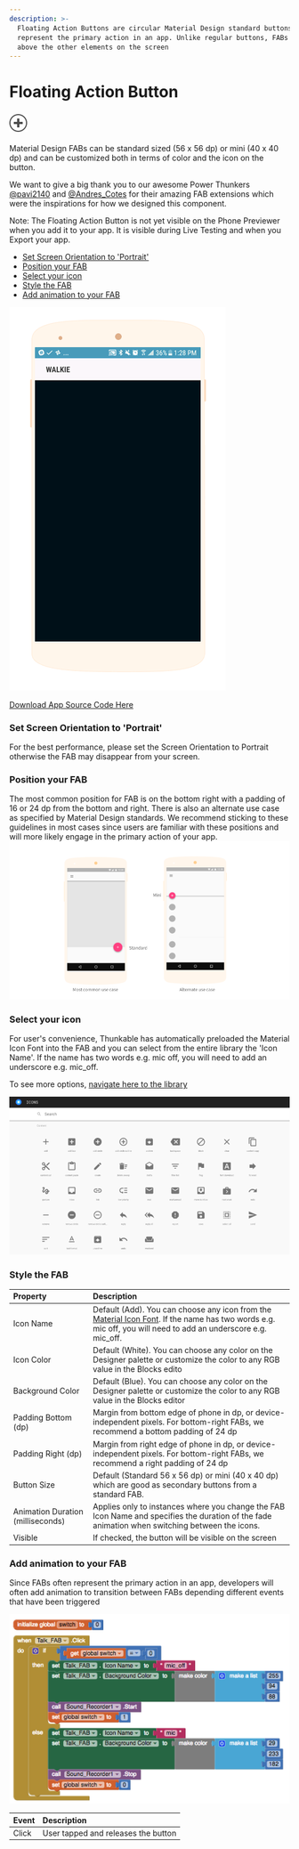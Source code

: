 ```yaml
---
description: >-
  Floating Action Buttons are circular Material Design standard buttons that
  represent the primary action in an app. Unlike regular buttons, FABs float
  above the other elements on the screen
---
```


# Floating Action Button

### ![](../../../../.gitbook/assets/fab-icon.png)

Material Design FABs can be standard sized \(56 x 56 dp\) or mini \(40 x 40 dp\) and can be customized both in terms of color and the icon on the button.

We want to give a big thank you to our awesome Power Thunkers [@pavi2140](https://community.thunkable.com/t/fab-extension-material-ui-feature/3488) and [@Andres\_Cotes](https://community.thunkable.com/t/fab-with-material-icon-ttf-paid-extension/4712) for their amazing FAB extensions which were the inspirations for how we designed this component.

Note: The Floating Action Button is not yet visible on the Phone Previewer when you add it to your app. It is visible during Live Testing and when you Export your app.

* [Set Screen Orientation to 'Portrait'](floating-action-button.md#set-screen-orientation-to-portrait)
* [Position your FAB](floating-action-button.md#position-your-fab)
* [Select your icon](floating-action-button.md#select-your-icon)
* [Style the FAB](floating-action-button.md#style-the-fab)
* [Add animation to your FAB](floating-action-button.md#add-animation-to-your-fab)

![](../../../../.gitbook/assets/thunkable_walkie.gif)

[Download App Source Code Here](https://goo.gl/PwQ2uA)

### Set Screen Orientation to 'Portrait'

For the best performance, please set the Screen Orientation to Portrait otherwise the FAB may disappear from your screen.

### Position your FAB

The most common position for FAB is on the bottom right with a padding of 16 or 24 dp from the bottom and right. There is also an alternate use case as specified by Material Design standards. We recommend sticking to these guidelines in most cases since users are familiar with these positions and will more likely engage in the primary action of your app.![](../../../../.gitbook/assets/fab-fig-1.png)

### Select your icon

For user's convenience, Thunkable has automatically preloaded the Material Icon Font into the FAB and you can select from the entire library the 'Icon Name'. If the name has two words e.g. mic off, you will need to add an underscore e.g. mic\_off.

To see more options, [navigate here to the library](https://material.io/icons/)

![](../../../../.gitbook/assets/fab-fig-2.png)

### Style the FAB

| Property | Description |
| :--- | :--- |
| Icon Name | Default \(Add\). You can choose any icon from the [Material Icon Font](https://material.io/icons/). If the name has two words e.g. mic off, you will need to add an underscore e.g. mic\_off. |
| Icon Color | Default \(White\). You can choose any color on the Designer palette or customize the color to any RGB value in the Blocks edito |
| Background Color | Default \(Blue\). You can choose any color on the Designer palette or customize the color to any RGB value in the Blocks editor |
| Padding Bottom \(dp\) | Margin from bottom edge of phone in dp, or device-independent pixels. For bottom-right FABs, we recommend a bottom padding of 24 dp |
| Padding Right \(dp\) | Margin from right edge of phone in dp, or device-independent pixels. For bottom-right FABs, we recommend a right padding of 24 dp |
| Button Size | Default \(Standard 56 x 56 dp\) or mini \(40 x 40 dp\) which are good as secondary buttons from a standard FAB. |
| Animation Duration \(milliseconds\) | Applies only to instances where you change the FAB Icon Name and specifies the duration of the fade animation when switching between the icons. |
| Visible | If checked, the button will be visible on the screen |

### Add animation to your FAB

Since FABs often represent the primary action in an app, developers will often add animation to transition between FABs depending different events that have been triggered

![](../../../../.gitbook/assets/fab-fig-3.png)

| Event | Description |
| :--- | :--- |
| Click | User tapped and releases the button |

